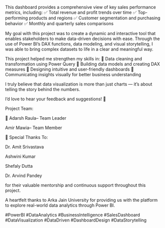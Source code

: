 This dashboard provides a comprehensive view of key sales performance metrics, including:
✅ Total revenue and profit trends over time
✅ Top-performing products and regions
✅ Customer segmentation and purchasing behavior
✅ Monthly and quarterly sales comparisons

My goal with this project was to create a dynamic and interactive tool that enables stakeholders to make data-driven decisions with ease. Through the use of Power BI’s DAX functions, data modeling, and visual storytelling, I was able to bring complex datasets to life in a clear and meaningful way.

This project helped me strengthen my skills in:
🔹 Data cleaning and transformation using Power Query
🔹 Building data models and creating DAX measures
🔹 Designing intuitive and user-friendly dashboards
🔹 Communicating insights visually for better business understanding

I truly believe that data visualization is more than just charts — it’s about telling the story behind the numbers.

I’d love to hear your feedback and suggestions! 🙌

 Project Team:

🌟 Adarsh Raula– Team Leader

Amir Mawia– Team Member

🙏 Special Thanks To:

Dr. Amit Srivastava

Ashwini Kumar

Shefaly Dutta

Dr. Arvind Pandey

for their valuable mentorship and continuous support throughout this project.

A heartfelt thanks to Arka Jain University
 for providing us with the platform to explore real-world data analytics through Power BI.


#PowerBI #DataAnalytics #BusinessIntelligence #SalesDashboard #DataVisualization #DataDriven #DashboardDesign #DataStorytelling
